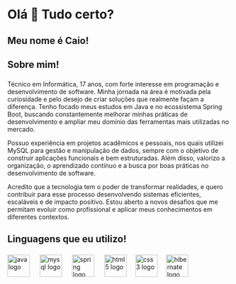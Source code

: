 <h1 align="left">Olá 👋 Tudo certo?</h1>

###

<h2 align="left">Meu nome é Caio!</h2>

###

<h2 align="left">Sobre mim!</h2>

###

<p align="left">Técnico em Informática, 17 anos, com forte interesse em programação e desenvolvimento de software. Minha jornada na área é motivada pela curiosidade e pelo desejo de criar soluções que realmente façam a diferença. Tenho focado meus estudos em Java e no ecossistema Spring Boot, buscando constantemente melhorar minhas práticas de desenvolvimento e ampliar meu domínio das ferramentas mais utilizadas no mercado.

Possuo experiência em projetos acadêmicos e pessoais, nos quais utilizei MySQL para gestão e manipulação de dados, sempre com o objetivo de construir aplicações funcionais e bem estruturadas. Além disso, valorizo a organização, o aprendizado contínuo e a busca por boas práticas no desenvolvimento de software.

Acredito que a tecnologia tem o poder de transformar realidades, e quero contribuir para esse processo desenvolvendo sistemas eficientes, escaláveis e de impacto positivo. Estou aberto a novos desafios que me permitam evoluir como profissional e aplicar meus conhecimentos em diferentes contextos.</p>

###

<h2 align="left">Linguagens que eu utilizo!</h2>

###

<div align="left">
  <img src="https://cdn-icons-png.flaticon.com/512/5968/5968282.png" height="50" alt="java logo"  />
  <img width="15" />
  <img src="https://encrypted-tbn0.gstatic.com/images?q=tbn:ANd9GcQJp2aVq2_yL4lgoL4qbiVocx7nuwpb8DkRVA&s" height="50" alt="mysql logo"  />
  <img width="15" />
  <img src="https://img.icons8.com/color/512/spring-logo.png" height="50" alt="spring logo"  />
  <img width="15" />
  <img src="https://cdn.worldvectorlogo.com/logos/html-1.svg" height="50" alt="html5 logo"  />
  <img width="12" />
  <img src="https://upload.wikimedia.org/wikipedia/commons/thumb/d/d5/CSS3_logo_and_wordmark.svg/1452px-CSS3_logo_and_wordmark.svg.png" height="50" alt="css3 logo"  />
  <img width="12" />
  <img src="https://encrypted-tbn0.gstatic.com/images?q=tbn:ANd9GcQQQUCSAfBOjiuGWDZxEsm54094nLH09U-FOw&s" height="50" alt="hibernate logo"/>
  <img width="15" />
</div>

###

